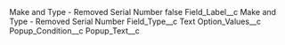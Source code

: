 <?xml version="1.0" encoding="UTF-8"?>
<CustomMetadata xmlns="http://soap.sforce.com/2006/04/metadata" xmlns:xsi="http://www.w3.org/2001/XMLSchema-instance" xmlns:xsd="http://www.w3.org/2001/XMLSchema">
    <label>Make and Type - Removed Serial Number</label>
    <protected>false</protected>
    <values>
        <field>Field_Label__c</field>
        <value xsi:type="xsd:string">Make and Type - Removed Serial Number</value>
    </values>
    <values>
        <field>Field_Type__c</field>
        <value xsi:type="xsd:string">Text</value>
    </values>
    <values>
        <field>Option_Values__c</field>
        <value xsi:nil="true"/>
    </values>
    <values>
        <field>Popup_Condition__c</field>
        <value xsi:nil="true"/>
    </values>
    <values>
        <field>Popup_Text__c</field>
        <value xsi:nil="true"/>
    </values>
</CustomMetadata>
